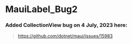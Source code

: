 # MauiLabel_Bug2

### Added CollectionView bug on 4 July, 2023 here:
> https://github.com/dotnet/maui/issues/15983
